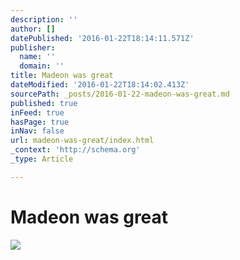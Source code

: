 ```yaml
---
description: ''
author: []
datePublished: '2016-01-22T18:14:11.571Z'
publisher:
  name: ''
  domain: ''
title: Madeon was great
dateModified: '2016-01-22T18:14:02.413Z'
sourcePath: _posts/2016-01-22-madeon-was-great.md
published: true
inFeed: true
hasPage: true
inNav: false
url: madeon-was-great/index.html
_context: 'http://schema.org'
_type: Article

---
```

# Madeon was great
![](https://the-grid-user-content.s3-us-west-2.amazonaws.com/7ae95820-eb15-4475-af1c-0fab8b14bd2b.png)